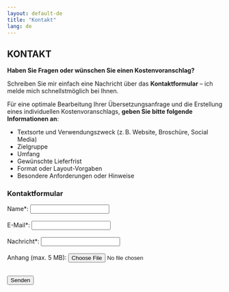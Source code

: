 ```yaml
---
layout: default-de
title: "Kontakt"
lang: de
---
```


## KONTAKT

**Haben Sie Fragen oder wünschen Sie einen Kostenvoranschlag?**

Schreiben Sie mir einfach eine Nachricht über das **Kontaktformular** – ich melde mich schnellstmöglich bei Ihnen.

Für eine optimale Bearbeitung Ihrer Übersetzungsanfrage und die Erstellung eines individuellen Kostenvoranschlags, **geben Sie bitte folgende Informationen an**:

- Textsorte und Verwendungszweck (z. B. Website, Broschüre, Social Media)
- Zielgruppe
- Umfang
- Gewünschte Lieferfrist
- Format oder Layout-Vorgaben
- Besondere Anforderungen oder Hinweise

### Kontaktformular

<form 
  action="https://formie.io/form/9a26129f-18ff-4796-b5f5-30694e5f0a55"
  method="POST"
  enctype="multipart/form-data"
>
  <label> 
    Name*:
    <input type="text" name="name" required>
  </label>
  <br><br>

  <label> 
    E-Mail*:
    <input type="email" name="email" required>
  </label>
  <br><br>

  <label> 
    Nachricht*:
    <input type="message" name="message" required>
  </label>
  <br><br>

  <label> 
    Anhang (max. 5 MB):
    <input type="file" name="file">
  </label> 
  <br><br> 

  <button type="submit">Senden</button>
</form> 

